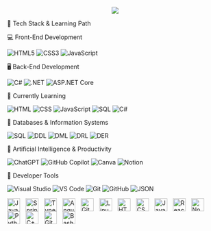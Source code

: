 <p align="center">
  <a href="https://github.com/DenverCoder1/readme-typing-svg"><img src="https://readme-typing-svg.herokuapp.com?font=Time+New+Roman&color=black&size=30&center=true&vCenter=true&width=600&height=100&lines=Hola,+Soy+Seba+Calviño;++;Estudiante+de+ORT+Yatay,;Especialidad:+Informática,;Front-End,;Back-End,;Enfocado+en+la+excelencia"></a>
</p>

🚀 Tech Stack & Learning Path

💻 Front-End Development

![HTML5](https://img.shields.io/badge/HTML5-E34F26?style=for-the-badge&logo=html5&logoColor=white)
![CSS3](https://img.shields.io/badge/CSS3-1572B6?style=for-the-badge&logo=css3&logoColor=white)
![JavaScript](https://img.shields.io/badge/JavaScript-F7DF1E?style=for-the-badge&logo=javascript&logoColor=black)

🖥️ Back-End Development

![C#](https://img.shields.io/badge/C%23-239120?style=for-the-badge&logo=c-sharp&logoColor=white)
![.NET](https://img.shields.io/badge/.NET-512BD4?style=for-the-badge&logo=dotnet&logoColor=white)
![ASP.NET Core](https://img.shields.io/badge/ASP.NET_Core-512BD4?style=for-the-badge&logo=dotnet&logoColor=white)

📘 Currently Learning

![HTML](https://img.shields.io/badge/Learning-HTML-E34F26?style=for-the-badge&logo=html5&logoColor=white)
![CSS](https://img.shields.io/badge/Learning-CSS-1572B6?style=for-the-badge&logo=css3&logoColor=white)
![JavaScript](https://img.shields.io/badge/Learning-JavaScript-F7DF1E?style=for-the-badge&logo=javascript&logoColor=black)
![SQL](https://img.shields.io/badge/Learning-SQL-336791?style=for-the-badge&logo=postgresql&logoColor=white)
![C#](https://img.shields.io/badge/Learning-C%23-239120?style=for-the-badge&logo=c-sharp&logoColor=white)


💾 Databases & Information Systems

![SQL](https://img.shields.io/badge/SQL-336791?style=for-the-badge&logo=postgresql&logoColor=white)
![DDL](https://img.shields.io/badge/DDL-00618A?style=for-the-badge)
![DML](https://img.shields.io/badge/DML-008CBA?style=for-the-badge)
![DRL](https://img.shields.io/badge/DRL-00BFBF?style=for-the-badge)
![DER](https://img.shields.io/badge/Entity_Relationship-Diagram-7B68EE?style=for-the-badge)

🧠 Artificial Intelligence & Productivity

![ChatGPT](https://img.shields.io/badge/ChatGPT-00A67E?style=for-the-badge&logo=openai&logoColor=white)
![GitHub Copilot](https://img.shields.io/badge/GitHub_Copilot-000000?style=for-the-badge&logo=github&logoColor=white)
![Canva](https://img.shields.io/badge/Canva-00C4CC?style=for-the-badge&logo=canva&logoColor=white)
![Notion](https://img.shields.io/badge/Notion-000000?style=for-the-badge&logo=notion&logoColor=white)

🔧 Developer Tools
 
![Visual Studio](https://img.shields.io/badge/Visual_Studio-5C2D91?style=for-the-badge&logo=visual-studio&logoColor=white)
![VS Code](https://img.shields.io/badge/VS_Code-007ACC?style=for-the-badge&logo=visual-studio-code&logoColor=white)
![Git](https://img.shields.io/badge/Git-F05032?style=for-the-badge&logo=git&logoColor=white)
![GitHub](https://img.shields.io/badge/GitHub-181717?style=for-the-badge&logo=github&logoColor=white)
![JSON](https://img.shields.io/badge/JSON-000000?style=for-the-badge&logo=json&logoColor=white)



<img align="left" alt="Java" width="30px" style="padding-right:10px;" src="https://cdn.jsdelivr.net/gh/devicons/devicon/icons/java/java-original.svg"/>
<img align="left" alt="Spring" width="30px" style="padding-right:10px;" src="https://cdn.jsdelivr.net/gh/devicons/devicon/icons/spring/spring-original.svg" />
<img align="left" alt="TypeScript" width="30px" style="padding-right:10px;" src="https://cdn.jsdelivr.net/gh/devicons/devicon/icons/typescript/typescript-plain.svg" />
<img align="left" alt="Angular" width="30px" style="padding-right:10px;" src="https://cdn.jsdelivr.net/gh/devicons/devicon/icons/angularjs/angularjs-plain.svg" />
<img align="left" alt="Git" width="30px" style="padding-right:10px;" src="https://cdn.jsdelivr.net/gh/devicons/devicon/icons/git/git-original.svg" />
<img align="left" alt="Linux" width="30px" style="padding-right:10px;" src="https://cdn.jsdelivr.net/gh/devicons/devicon/icons/linux/linux-original.svg" />
<img align="left" alt="HTML" width="30px" style="padding-right:10px;" src="https://cdn.jsdelivr.net/gh/devicons/devicon/icons/html5/html5-plain.svg" />
<img align="left" alt="CSS" width="30px" style="padding-right:10px;" src="https://cdn.jsdelivr.net/gh/devicons/devicon/icons/css3/css3-plain.svg" />
<img align="left" alt="JavaScript" width="30px" style="padding-right:10px;" src="https://cdn.jsdelivr.net/gh/devicons/devicon/icons/javascript/javascript-plain.svg" />
<img align="left" alt="React" width="30px" style="padding-right:10px;" src="https://cdn.jsdelivr.net/gh/devicons/devicon/icons/react/react-original.svg" />
<img align="left" alt="NodeJS" width="30px" style="padding-right:10px;" src="https://cdn.jsdelivr.net/gh/devicons/devicon/icons/nodejs/nodejs-original.svg" />
<img align="left" alt="Python" width="30px" style="padding-right:10px;" src="https://cdn.jsdelivr.net/gh/devicons/devicon/icons/python/python-plain.svg" />
<img align="left" alt="C++" width="30px" style="padding-right:10px;" src="https://cdn.jsdelivr.net/gh/devicons/devicon/icons/cplusplus/cplusplus-line.svg" />
<img align="left" alt="GitHub" width="30px" style="padding-right:10px;" src="https://cdn.jsdelivr.net/gh/devicons/devicon/icons/github/github-original.svg" />
<img align="left" alt="Bash" width="30px" style="padding-right:10px;" src="https://cdn.jsdelivr.net/gh/devicons/devicon/icons/bash/bash-original.svg" />
<br />

